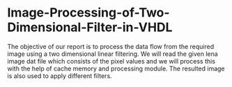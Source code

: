 # Image-Processing-of-Two-Dimensional-Filter-in-VHDL

The objective of our report is to process the data flow from the required image using a two dimensional linear filtering. We will read the given lena image dat file which consists of the pixel values and we will process this with the help of cache memory and processing module.
The resulted image is also used to apply different filters.
